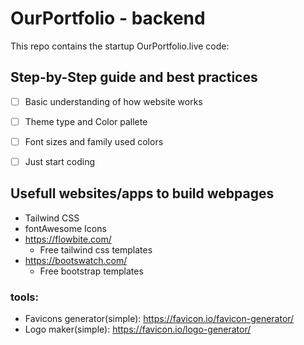 # OurPortfolio - backend

This repo contains the startup OurPortfolio.live code:


## Step-by-Step guide and best practices

- [ ] Basic understanding of how website works
- [ ] Theme type and Color pallete
- [ ] Font sizes and family used colors
- [ ] Just start coding


## Usefull websites/apps to build webpages

* Tailwind CSS 
* fontAwesome Icons
* https://flowbite.com/
  * Free tailwind css templates
* https://bootswatch.com/
  * Free bootstrap templates   


### tools:
* Favicons generator(simple): https://favicon.io/favicon-generator/ 
* Logo maker(simple): https://favicon.io/logo-generator/
